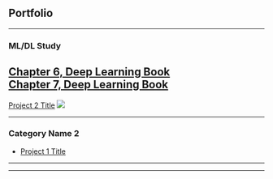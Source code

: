 ## Portfolio

---

### ML/DL Study

[Chapter 6, Deep Learning Book](https://github.com/gyhunkang/DeepLearningBook/blob/master/DLBook_ch06.ipynb)<br>
[Chapter 7, Deep Learning Book](https://github.com/gyhunkang/DeepLearningBook/blob/master/DLBook_ch07.ipynb)
---
[Project 2 Title](/pdf/sample_presentation.pdf)
<img src="images/dummy_thumbnail.jpg?raw=true"/>


---

### Category Name 2

- [Project 1 Title](http://example.com/)


---




---

